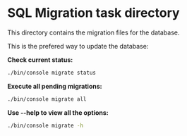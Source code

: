 # SQL Migration task directory

This directory contains the migration files for the database.

This is the prefered way to update the database:

**Check current status:**

```bash
./bin/console migrate status
```

**Execute all pending migrations:**

```bash
./bin/console migrate all
```

**Use --help to view all the options:**

```bash
./bin/console migrate -h
```
